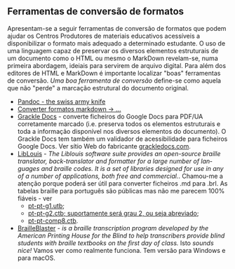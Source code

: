 ## Ferramentas de conversão de formatos

Apresentam-se a seguir ferramentas de conversão de formatos que podem ajudar os Centros Produtores de materiais educativos acessíveis a disponibilizar o formato mais adequado a determinado estudante. O uso de uma linguagem capaz de preservar os diversos elementos estruturais de um documento como o HTML ou mesmo o MarkDown revelam-se, numa primeira abordagem, ideiais para servirem de arquivo digital. Para além dos editores de HTML e MarkDown é importante localizar "boas" ferramentas de conversão. _Uma boa ferramenta de conversão_ define-se como aquela que não "perde" a marcação estrutural do documento original.

- [Pandoc - the swiss army knife](http://pandoc.org)
- [Converter formatos markdown -> ...](https://pandoc.org/demos.html)
- [Grackle Docs](https://chrome.google.com/webstore/detail/grackle-docs/ojlgifagodaoojkjjmmhmhklgkcmbgbk) - converte ficheiros do Google Docs para PDF/UA corretamente marcado (i.e. preserva todos os elementos estruturais e toda a informação disponível nos diversos elementos do documento). O Grackle Docs tem também um validador de acessibilidade para ficheiros Google Docs. Ver sítio Web do fabricante [grackledocs.com](http://grackledocs.com).
- [LibLouis](http://liblouis.org) - <em lang="en" xml:lang="en">The Liblouis software suite provides an open-source braille translator, back-translator and formatter for a large number of languages and braille codes. It is a set of libraries designed for use in any of a number of applications, both free and commercial.</em>. Chamou-me a atenção porque poderá ser útil para converter ficheiros .md para .brl. As tabelas braille para português são públicas mas não me parecem 100% fiáveis - ver
  - [pt-pt-g1.utb](https://github.com/liblouis/liblouis/blob/master/tables/pt-pt-g1.utb);
  - [pt-pt-g2.ctb; suportamente será grau 2, ou seja abreviado](https://github.com/liblouis/liblouis/blob/master/tables/pt-pt-g2.ctb); 
  - [pt-pt-comp8.ctb](https://github.com/liblouis/liblouis/blob/master/tables/pt-pt-comp8.ctb).
- [BrailleBlaster](http://brailleblaster.org/download.php) - <em lang="en" xml:lang="en">is a braille transcription program developed by the American Printing House for the Blind to help transcribers provide blind students with braille textbooks on the first day of class.</em> Isto <em lang="en" xml:lang="en">sounds nice!</em> Vamos ver como realmente funciona. Tem versão para Windows e para macOS.
